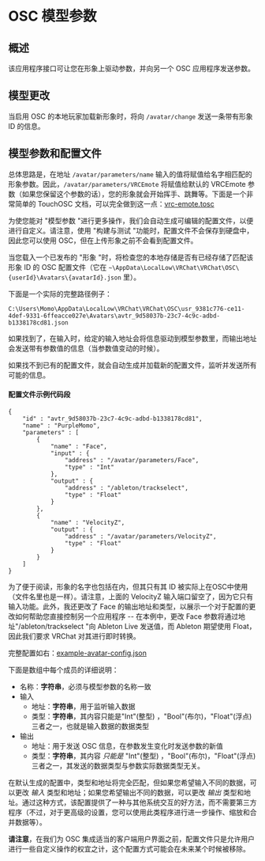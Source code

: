 # OSC 模型参数

## 概述

该应用程序接口可让您在形象上驱动参数，并向另一个 OSC 应用程序发送参数。

## 模型更改

当启用 OSC 的本地玩家加载新形象时，将向 `/avatar/change` 发送一条带有形象 ID 的信息。

## 模型参数和配置文件

总体思路是，在地址 `/avatar/parameters/name` 输入的值将赋值给名字相匹配的形象参数。因此，`/avatar/parameters/VRCEmote` 将赋值给默认的 VRCEmote 参数（如果您保留这个参数的话），您的形象就会开始挥手、跳舞等。下面是一个非常简单的 TouchOSC 文档，可以完全做到这一点：[vrc-emote.tosc](https://github.com/vrchat-community/osc/raw/main/files/touch-osc/vrc-emote.tosc)

为使您能对 "模型参数 "进行更多操作，我们会自动生成可编辑的配置文件，以便进行自定义。请注意，使用 "构建与测试 "功能时，配置文件不会保存到硬盘中，因此您可以使用 OSC，但在上传形象之前不会看到配置文件。

当您载入一个已发布的 "形象 "时，将检查您的本地存储是否有已经存储了匹配该形象 ID 的 OSC 配置文件（它在 `~\AppData\LocalLow\VRChat\VRChat\OSC\{userId}\Avatars\{avatarId}.json` 里）。

下面是一个实际的完整路径例子：

```
C:\Users\Momo\AppData\LocalLow\VRChat\VRChat\OSC\usr_9381c776-ce11-4def-9331-6ffeacce027e\Avatars\avtr_9d58037b-23c7-4c9c-adbd-b1338178cd81.json
```

如果找到了，在输入时，给定的输入地址会将信息驱动到模型参数里，而输出地址会发送带有参数值的信息（当参数值变动的时候）。

如果找不到已有的配置文件，就会自动生成并加载新的配置文件，监听并发送所有可能的信息。

#### 配置文件示例代码段

```
{
    "id" : "avtr_9d58037b-23c7-4c9c-adbd-b1338178cd81",
    "name" : "PurpleMomo",
    "parameters" : [
        {
            "name" : "Face",
            "input" : {
                "address" : "/avatar/parameters/Face",
                "type" : "Int"
            },
            "output" : {
                "address" : "/ableton/trackselect",
                "type" : "Float"
            }
        },
        {
            "name" : "VelocityZ",
            "output" : {
                "address" : "/avatar/parameters/VelocityZ",
                "type" : "Float"
            }
        }
    ]
}
```

为了便于阅读，形象的名字也包括在内，但其只有其 ID 被实际上在OSC中使用（文件名里也是一样）。请注意，上面的 VelocityZ 输入端口留空了，因为它只有输入功能。此外，我还更改了 Face 的输出地址和类型，以展示一个对于配置的更改如何帮助您直接控制另一个应用程序 -- 在本例中，更改 Face 参数将通过地址"/ableton/trackselect "向 Ableton Live 发送值，而 Ableton 期望使用 Float，因此我们要求 VRChat 对其进行即时转换。

完整配置如右：[example-avatar-config.json](https://github.com/vrchat-community/osc/raw/main/files/avatar-parameters/configs/example-avatar-config.json "example-avatar-config.json")

下面是数组中每个成员的详细说明：

- 名称：**字符串**，必须与模型参数的名称一致
- 输入
    - 地址：**字符串**，用于监听输入数据
    - 类型：**字符串**，其内容只能是"Int"(整型) ，"Bool"(布尔)，"Float"(浮点)三者之一，也就是输入数据的数据类型
- 输出
    - 地址：用于发送 OSC 信息，在参数发生变化时发送参数的新值
    - 类型：**字符串**，其内容 *只能是* "Int"(整型) ，"Bool"(布尔)，"Float"(浮点)三者之一，其发送的数据类型与参数实际数据类型无关。

在默认生成的配置中，类型和地址将完全匹配，但如果您希望输入不同的数据，可以更改 *输入* 类型和地址；如果您希望输出不同的数据，可以更改 *输出* 类型和地址。通过这种方式，该配置提供了一种与其他系统交互的好方法，而不需要第三方程序（不过，对于更高级的设置，您可以使用此类程序进行进一步操作、缩放和合并数据等）。

**请注意**，在我们为 OSC 集成适当的客户端用户界面之前，配置文件只是允许用户进行一些自定义操作的权宜之计，这个配置方式可能会在未来某个时候被移除。
